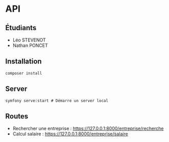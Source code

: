 # API

## Étudiants
- Léo STEVENOT
- Nathan PONCET

## Installation
```shell
composer install
```

## Server
```shell
symfony serve:start # Démarre un server local
```

## Routes 
- Rechercher une entreprise : https://127.0.0.1:8000/entreprise/recherche
- Calcul salaire : https://127.0.0.1:8000/entreprise/salaire